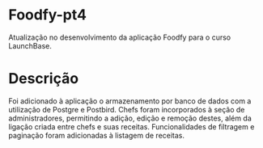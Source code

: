 # Foodfy-pt4
Atualização no desenvolvimento da aplicação Foodfy para o curso LaunchBase.

# Descrição
Foi adicionado à aplicação o armazenamento por banco de dados com a utilização de Postgre e Postbird. Chefs foram incorporados à seção de administradores, permitindo a adição, edição e remoção destes, além da ligação criada entre chefs e suas receitas. Funcionalidades de filtragem e paginação foram adicionadas à listagem de receitas.

